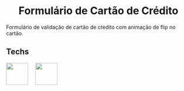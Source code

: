 
<h1 align="center">Formulário de Cartão de Crédito</h1>

<p>Formulário de validação de cartão de cŕedito com animação de flip no cartão.</p>

## Techs
<p>
    <img src="https://cdn.jsdelivr.net/gh/devicons/devicon/icons/html5/html5-plain-wordmark.svg" width="60" height="60"/>
    &nbsp
    &nbsp
    <img src="https://cdn.jsdelivr.net/gh/devicons/devicon/icons/css3/css3-plain-wordmark.svg" width="60" height="60"/>
</p>